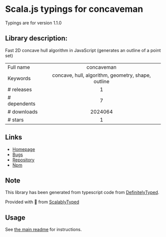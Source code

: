 
# Scala.js typings for concaveman

Typings are for version 1.1.0

## Library description:
Fast 2D concave hull algorithm in JavaScript (generates an outline of a point set)

|                    |                 |
| ------------------ | :-------------: |
| Full name          | concaveman |
| Keywords           | concave, hull, algorithm, geometry, shape, outline |
| # releases         | 1 |
| # dependents       | 7 |
| # downloads        | 2024064 |
| # stars            | 1 |

## Links
- [Homepage](https://github.com/mapbox/concaveman#readme)
- [Bugs](https://github.com/mapbox/concaveman/issues)
- [Repository](https://github.com/mapbox/concaveman)
- [Npm](https://www.npmjs.com/package/concaveman)
    


## Note
This library has been generated from typescript code from [DefinitelyTyped](https://definitelytyped.org).

Provided with :purple_heart: from [ScalablyTyped](https://github.com/oyvindberg/ScalablyTyped)

## Usage
See [the main readme](../../readme.md) for instructions.


